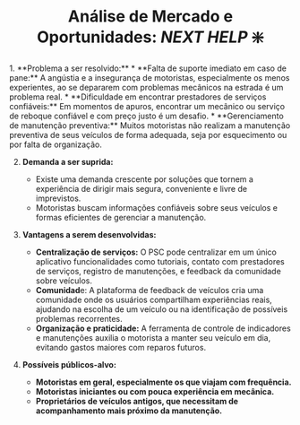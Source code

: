 <div align = "middle">  

# **Análise de Mercado e Oportunidades: *NEXT HELP* ❇️**

</div>
1. **Problema a ser resolvido:** 
    * **Falta de suporte imediato em caso de pane:**  A angústia e a insegurança de motoristas, especialmente os menos experientes,  ao se depararem com problemas mecânicos na estrada é um problema real. 
    * **Dificuldade em encontrar prestadores de serviços confiáveis:**  Em momentos de apuros, encontrar um mecânico ou serviço de reboque confiável e com preço justo é um desafio.
    * **Gerenciamento de manutenção preventiva:** Muitos motoristas  não realizam a manutenção preventiva de seus veículos  de forma adequada, seja por esquecimento ou por falta de organização.

2. **Demanda a ser suprida:**
    * Existe uma demanda crescente por soluções que tornem a experiência de dirigir mais segura, conveniente e  livre de imprevistos.
    * Motoristas buscam informações confiáveis sobre seus veículos e  formas eficientes de  gerenciar a manutenção.

3. **Vantagens a serem desenvolvidas:**
    * **Centralização de serviços:**  O PSC pode centralizar  em um único aplicativo funcionalidades como tutoriais,  contato com prestadores de serviços,  registro de manutenções,  e feedback da comunidade sobre veículos.
    * **Comunidad**e: A plataforma de feedback de veículos  cria uma comunidade  onde os usuários compartilham  experiências reais, ajudando na escolha de um veículo ou na identificação de  possíveis problemas recorrentes.
    * **Organização e praticidade:**  A ferramenta de  controle de indicadores  e manutenções  auxilia o motorista a manter seu veículo em dia, evitando gastos maiores com  reparos futuros. 

4. **Possíveis públicos-alvo:**
    * **Motoristas em geral, especialmente os que viajam com frequência.**
    * **Motoristas iniciantes ou com pouca experiência em mecânica.**
    * **Proprietários de veículos antigos, que necessitam de acompanhamento mais próximo da manutenção.**
